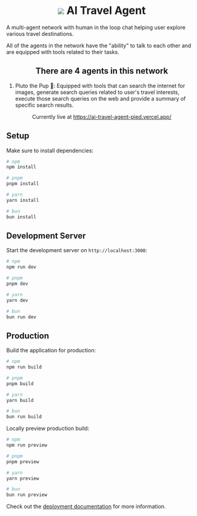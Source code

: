 <h1 align="center">
  <img src="https://github.com/mikechao/ai-travel-agent/blob/master/public/favicon.ico"/>
  AI Travel Agent
</h1>

<p align="left">
  A multi-agent network with human in the loop chat helping user explore various travel destinations.
</p>

<p align="left">
All of the agents in the network have the "ability" to talk to each other and are equipped with tools related to their tasks.
</p>

<h2 align="center">
There are 4 agents in this network
</h2>
<ol>
  <li>Pluto the Pup 🐶: Equipped with tools that can search the internet for images, generate search queries related to user's travel interests, execute those search queries on the web and provide a summary of specific search results.</li>
</ol>

<p align="center">
Currently live at <a href="https://ai-travel-agent-pied.vercel.app/">https://ai-travel-agent-pied.vercel.app/</a>
</p>

## Setup

Make sure to install dependencies:

```bash
# npm
npm install

# pnpm
pnpm install

# yarn
yarn install

# bun
bun install
```

## Development Server

Start the development server on `http://localhost:3000`:

```bash
# npm
npm run dev

# pnpm
pnpm dev

# yarn
yarn dev

# bun
bun run dev
```

## Production

Build the application for production:

```bash
# npm
npm run build

# pnpm
pnpm build

# yarn
yarn build

# bun
bun run build
```

Locally preview production build:

```bash
# npm
npm run preview

# pnpm
pnpm preview

# yarn
yarn preview

# bun
bun run preview
```

Check out the [deployment documentation](https://nuxt.com/docs/getting-started/deployment) for more information.

